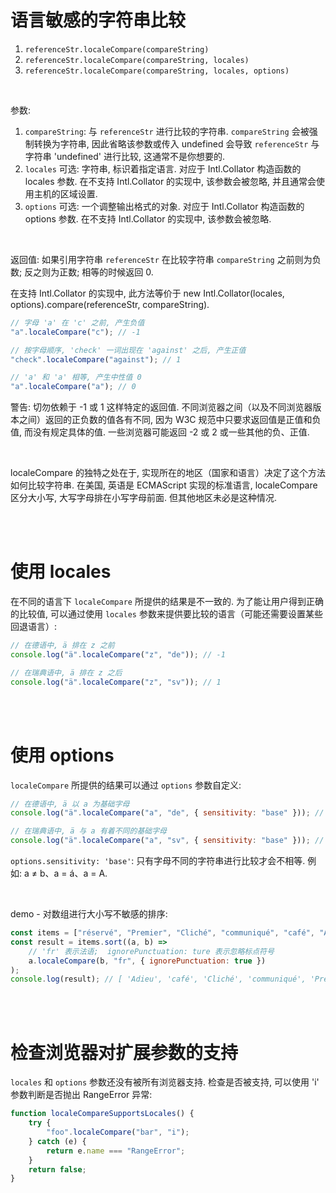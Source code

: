 # 语言敏感的字符串比较

1. `referenceStr.localeCompare(compareString)`
2. `referenceStr.localeCompare(compareString, locales)`
3. `referenceStr.localeCompare(compareString, locales, options)`

<br>

参数:

1.  `compareString`: 与 `referenceStr` 进行比较的字符串. `compareString` 会被强制转换为字符串, 因此省略该参数或传入 undefined 会导致 `referenceStr` 与字符串 'undefined' 进行比较, 这通常不是你想要的.
2.  `locales` 可选: 字符串, 标识着指定语言. 对应于 Intl.Collator 构造函数的 locales 参数. 在不支持 Intl.Collator 的实现中, 该参数会被忽略, 并且通常会使用主机的区域设置.
3.  `options` 可选: 一个调整输出格式的对象. 对应于 Intl.Collator 构造函数的 options 参数. 在不支持 Intl.Collator 的实现中, 该参数会被忽略.

<br>

返回值: 如果引用字符串 `referenceStr` 在比较字符串 `compareString` 之前则为负数; 反之则为正数; 相等的时候返回 0.

在支持 Intl.Collator 的实现中, 此方法等价于 new Intl.Collator(locales, options).compare(referenceStr, compareString).

```js
// 字母 'a' 在 'c' 之前, 产生负值
"a".localeCompare("c"); // -1

// 按字母顺序, 'check' 一词出现在 'against' 之后, 产生正值
"check".localeCompare("against"); // 1

// 'a' 和 'a' 相等, 产生中性值 0
"a".localeCompare("a"); // 0
```

警告: 切勿依赖于 -1 或 1 这样特定的返回值. 不同浏览器之间（以及不同浏览器版本之间）返回的正负数的值各有不同, 因为 W3C 规范中只要求返回值是正值和负值, 而没有规定具体的值. 一些浏览器可能返回 -2 或 2 或一些其他的负、正值.

<br>

localeCompare 的独特之处在于, 实现所在的地区（国家和语言）决定了这个方法如何比较字符串. 在美国, 英语是 ECMAScript 实现的标准语言, localeCompare 区分大小写, 大写字母排在小写字母前面. 但其他地区未必是这种情况.

<br><br>

# 使用 locales

在不同的语言下 `localeCompare` 所提供的结果是不一致的. 为了能让用户得到正确的比较值, 可以通过使用 `locales` 参数来提供要比较的语言（可能还需要设置某些回退语言）:

```js
// 在德语中, ä 排在 z 之前
console.log("ä".localeCompare("z", "de")); // -1

// 在瑞典语中, ä 排在 z 之后
console.log("ä".localeCompare("z", "sv")); // 1
```

<br><br>

# 使用 options

`localeCompare` 所提供的结果可以通过 `options` 参数自定义:

```js
// 在德语中, ä 以 a 为基础字母
console.log("ä".localeCompare("a", "de", { sensitivity: "base" })); // 0

// 在瑞典语中, ä 与 a 有着不同的基础字母
console.log("ä".localeCompare("a", "sv", { sensitivity: "base" })); // 1
```

`options.sensitivity: 'base'`: 只有字母不同的字符串进行比较才会不相等. 例如: a ≠ b、a = á、a = A.

<br>

demo - 对数组进行大小写不敏感的排序:

```js
const items = ["réservé", "Premier", "Cliché", "communiqué", "café", "Adieu"];
const result = items.sort((a, b) =>
    // 'fr' 表示法语;  ignorePunctuation: ture 表示忽略标点符号
    a.localeCompare(b, "fr", { ignorePunctuation: true })
);
console.log(result); // [ 'Adieu', 'café', 'Cliché', 'communiqué', 'Premier', 'réservé' ]
```

<br><br>

# 检查浏览器对扩展参数的支持

`locales` 和 `options` 参数还没有被所有浏览器支持. 检查是否被支持, 可以使用 'i' 参数判断是否抛出 RangeError 异常:

```js
function localeCompareSupportsLocales() {
    try {
        "foo".localeCompare("bar", "i");
    } catch (e) {
        return e.name === "RangeError";
    }
    return false;
}
```

<br>
